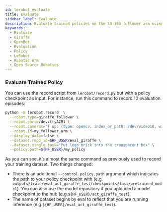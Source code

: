 ```yaml
---
id: lerobot_evaluate
title: Evaluate
sidebar_label: Evaluate
description: Evaluate trained policies on the SO-100 follower arm using LeRobot’s evaluation pipeline.
keywords:
  - Evaluate
  - Giraffe
  - OpenBot
  - Evaluation
  - Policy
  - LeRobot
  - Robotic Arm
  - Open Source Robotics
---
```


<!-- @format -->

### Evaluate Trained Policy

You can use the record script from `lerobot/record.py` but with a policy checkpoint as input. For instance, run this command to record 10 evaluation episodes:

```bash
python -m lerobot.record  \
  --robot.type=giraffe_follower \
  --robot.port=/dev/ttyACM1 \
  --robot.cameras="{ up: {type: opencv, index_or_path: /dev/video10, width: 640, height: 480, fps: 30}, side: {type: intelrealsense, serial_number_or_name: 233522074606, width: 640, height: 480, fps: 30}}" \
  --robot.id=my_follower_arm \
  --display_data=false \
  --dataset.repo_id=$HF_USER/eval_giraffe \
  --dataset.single_task="Put lego brick into the transparent box" \
  --policy.path=${HF_USER}/my_policy
```

As you can see, it’s almost the same command as previously used to record your training dataset. Two things changed:

- There is an additional `--control.policy.path` argument which indicates the path to your policy checkpoint with (e.g.` outputs/train/eval_act_giraffe_test/checkpoints/last/pretrained_model`). You can also use the model repository if you uploaded a model checkpoint to the hub (e.g.`${HF_USER}/act_giraffe_test`).
- The name of dataset begins by eval to reflect that you are running inference (e.g.`${HF_USER}/eval_act_giraffe_test`).
